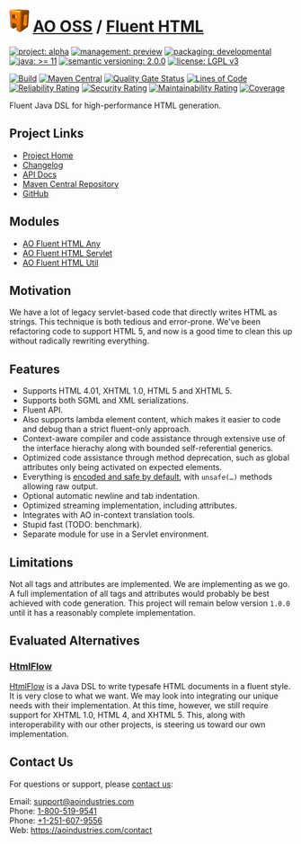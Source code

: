 # [<img src="ao-logo.png" alt="AO Logo" width="35" height="40">](https://github.com/ao-apps) [AO OSS](https://github.com/ao-apps/ao-oss) / [Fluent HTML](https://github.com/ao-apps/ao-fluent-html)

[![project: alpha](https://oss.aoapps.com/ao-badges/project-alpha.svg)](https://aoindustries.com/life-cycle#project-alpha)
[![management: preview](https://oss.aoapps.com/ao-badges/management-preview.svg)](https://aoindustries.com/life-cycle#management-preview)
[![packaging: developmental](https://oss.aoapps.com/ao-badges/packaging-developmental.svg)](https://aoindustries.com/life-cycle#packaging-developmental)  
[![java: &gt;= 11](https://oss.aoapps.com/ao-badges/java-11.svg)](https://docs.oracle.com/en/java/javase/11/)
[![semantic versioning: 2.0.0](https://oss.aoapps.com/ao-badges/semver-2.0.0.svg)](http://semver.org/spec/v2.0.0.html)
[![license: LGPL v3](https://oss.aoapps.com/ao-badges/license-lgpl-3.0.svg)](https://www.gnu.org/licenses/lgpl-3.0)

[![Build](https://github.com/ao-apps/ao-fluent-html/workflows/Build/badge.svg?branch=master)](https://github.com/ao-apps/ao-fluent-html/actions?query=workflow%3ABuild)
[![Maven Central](https://maven-badges.herokuapp.com/maven-central/com.aoapps/ao-fluent-html/badge.svg)](https://maven-badges.herokuapp.com/maven-central/com.aoapps/ao-fluent-html)
[![Quality Gate Status](https://sonarcloud.io/api/project_badges/measure?branch=master&project=com.aoapps%3Aao-fluent-html&metric=alert_status)](https://sonarcloud.io/dashboard?branch=master&id=com.aoapps%3Aao-fluent-html)
[![Lines of Code](https://sonarcloud.io/api/project_badges/measure?branch=master&project=com.aoapps%3Aao-fluent-html&metric=ncloc)](https://sonarcloud.io/component_measures?branch=master&id=com.aoapps%3Aao-fluent-html&metric=ncloc)  
[![Reliability Rating](https://sonarcloud.io/api/project_badges/measure?branch=master&project=com.aoapps%3Aao-fluent-html&metric=reliability_rating)](https://sonarcloud.io/component_measures?branch=master&id=com.aoapps%3Aao-fluent-html&metric=Reliability)
[![Security Rating](https://sonarcloud.io/api/project_badges/measure?branch=master&project=com.aoapps%3Aao-fluent-html&metric=security_rating)](https://sonarcloud.io/component_measures?branch=master&id=com.aoapps%3Aao-fluent-html&metric=Security)
[![Maintainability Rating](https://sonarcloud.io/api/project_badges/measure?branch=master&project=com.aoapps%3Aao-fluent-html&metric=sqale_rating)](https://sonarcloud.io/component_measures?branch=master&id=com.aoapps%3Aao-fluent-html&metric=Maintainability)
[![Coverage](https://sonarcloud.io/api/project_badges/measure?branch=master&project=com.aoapps%3Aao-fluent-html&metric=coverage)](https://sonarcloud.io/component_measures?branch=master&id=com.aoapps%3Aao-fluent-html&metric=Coverage)

Fluent Java DSL for high-performance HTML generation.

## Project Links
* [Project Home](https://oss.aoapps.com/fluent-html/)
* [Changelog](https://oss.aoapps.com/fluent-html/changelog)
* [API Docs](https://oss.aoapps.com/fluent-html/apidocs/)
* [Maven Central Repository](https://central.sonatype.com/artifact/com.aoapps/ao-fluent-html)
* [GitHub](https://github.com/ao-apps/ao-fluent-html)

## Modules
* [AO Fluent HTML Any](https://github.com/ao-apps/ao-fluent-html-any)
* [AO Fluent HTML Servlet](https://github.com/ao-apps/ao-fluent-html-servlet)
* [AO Fluent HTML Util](https://github.com/ao-apps/ao-fluent-html-util)

## Motivation
We have a lot of legacy servlet-based code that directly writes HTML as strings.
This technique is both tedious and error-prone.  We've been refactoring code to
support HTML 5, and now is a good time to clean this up without radically
rewriting everything.

## Features
* Supports HTML 4.01, XHTML 1.0, HTML 5 and XHTML 5.
* Supports both SGML and XML serializations.
* Fluent API.
* Also supports lambda element content, which makes it easier to code and debug than a strict fluent-only approach.
* Context-aware compiler and code assistance through extensive use of the interface hierachy along with bounded self-referential generics.
* Optimized code assistance through method deprecation, such as global attributes only being activated on expected elements.
* Everything is [encoded and safe by default](https://github.com/ao-apps/ao-encoding), with <code>unsafe(…)</code> methods allowing raw output.
* Optional automatic newline and tab indentation.
* Optimized streaming implementation, including attributes.
* Integrates with AO in-context translation tools.
* Stupid fast (TODO: benchmark).
* Separate module for use in a Servlet environment.

## Limitations
Not all tags and attributes are implemented.  We are implementing
as we go.  A full implementation of all tags and attributes would
probably be best achieved with code generation.  This project will
remain below version <code>1.0.0</code> until it has a reasonably
complete implementation.

## Evaluated Alternatives
### [HtmlFlow](https://github.com/xmlet/HtmlFlow)
[HtmlFlow](https://github.com/xmlet/HtmlFlow) is a Java DSL to write typesafe
HTML documents in a fluent style.  It is very close to what we want.  We
may look into integrating our unique needs with their implementation.  At this
time, however, we still require support for XHTML 1.0, HTML 4, and XHTML 5.
This, along with interoperability with our other projects, is steering us toward
our own implementation.

## Contact Us
For questions or support, please [contact us](https://aoindustries.com/contact):

Email: [support@aoindustries.com](mailto:support@aoindustries.com)  
Phone: [1-800-519-9541](tel:1-800-519-9541)  
Phone: [+1-251-607-9556](tel:+1-251-607-9556)  
Web: https://aoindustries.com/contact
